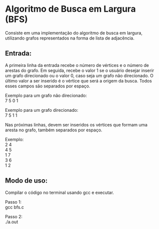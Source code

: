 # Algoritmo de Busca em Largura (BFS)
Consiste em uma implementação do algoritmo de busca em largura, utilizando grafos representados na forma de lista de adjacência.
## Entrada:
A primeira linha da entrada recebe o número de vértices e o número de arestas do grafo. Em seguida, recebe o valor 1 se o usuário desejar inserir um grafo direcionado ou o valor 0, caso seja um grafo não direcionado. O último valor a ser inserido é o vértice que será a origem da busca. Todos esses campos são separados por espaço.

Exemplo para um grafo não direcionado: <br />
7 5 0 1

Exemplo para um grafo direcionado: <br />
7 5 1 1

Nas próximas linhas, devem ser inseridos os vértices que formam uma aresta no grafo, também separados por espaço.

Exemplo: <br />
2 4 <br />
4 5 <br />
1 7 <br />
3 6 <br />
1 2 <br />

## Modo de uso:
Compilar o código no terminal usando gcc e executar.

Passo 1: <br />
gcc bfs.c

Passo 2: <br />
./a.out